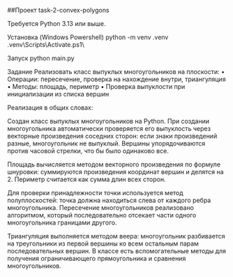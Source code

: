 ##Проект task-2-convex-polygons

Требуется Python 3.13 или выше.

Установка (Windows Powershell)
python -m venv .venv
.venv\Scripts\Activate.ps1\

Зaпycк
python main.py


Задание 
Реализовать класс выпуклых многоугольников на плоскости:
• Операции: пересечение, проверка на нахождение внутри, триангуляция
• Методы: площадь, периметр
• Проверка выпуклости при инициализации из списка вершин

Реализация в общих словах:

Создан класс выпуклых многоугольников на Python. При создании многоугольника автоматически проверяется его выпуклость через векторные произведения соседних сторон: если знаки произведений разные, многоугольник не выпуклый. Вершины упорядочиваются против часовой стрелки, что бы было одинаково все.

Площадь вычисляется методом векторного произведения по формуле шнуровки: суммируются произведения координат вершин и делятся на 2. Периметр считается как сумма длин всех сторон.

Для проверки принадлежности точки используется метод полуплоскостей: точка должна находиться слева от каждого ребра многоугольника. Пересечение многоугольников реализовано алгоритмом, который последовательно отсекает части одного многоугольника границами другого.

Триангуляция выполняется методом веера: многоугольник разбивается на треугольники из первой вершины ко всем остальным парам последовательных вершин. В классе есть вспомогательные методы для получения ограничивающего прямоугольника и сравнения многоугольников.
